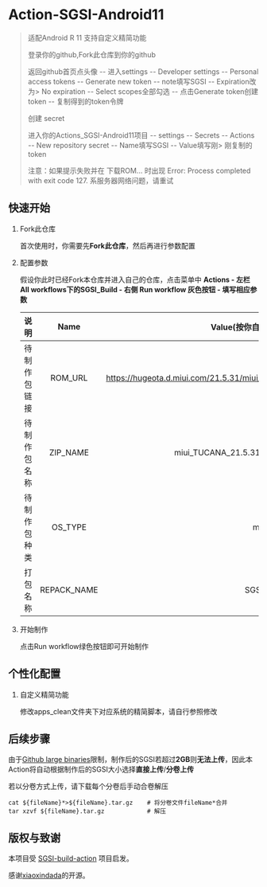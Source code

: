 # Action-SGSI-Android11

> 适配Android R 11
> 支持自定义精简功能
>
> 登录你的github,Fork此仓库到你的github
> 
> 返回github首页点头像 -- 进入settings -- Developer settings -- Personal access tokens -- Generate new token -- note填写SGSI -- Expiration改为> No expiration -- Select scopes全部勾选 -- 点击Generate token创建token -- 复制得到的token令牌
> 
> 创建 secret
> 
> 进入你的Actions_SGSI-Android11项目 -- settings -- Secrets -- Actions -- New repository secret -- Name填写SGSI -- Value填写刚> 刚复制的token
>
>
>
> 注意：如果提示失败并在 下载ROM... 时出现 Error: Process completed with exit code 127. 系服务器网络问题，请重试

## 快速开始

1. Fork此仓库
   
   首次使用时，你需要先**Fork此仓库**，然后再进行参数配置

2. 配置参数

   假设你此时已经Fork本仓库并进入自己的仓库，点击菜单中 **Actions - 左栏All workflows下的SGSI_Build - 右侧 Run workflow 灰色按钮 - 填写相应参数**

   |说明               |Name       |Value(按你自己的需求填写)                                                 |
   |:------:           |:------:   | :------------------------:                                               |
   |待制作包链接       |ROM_URL    |https://hugeota.d.miui.com/21.5.31/miui_TUCANA_21.5.31_cb42ec9bed_11.0.zip|
   |待制作包名称       |ZIP_NAME   |miui_TUCANA_21.5.31_cb42ec9bed_11.0.zip                                   |
   |待制作包种类       |OS_TYPE    |miui                                                                      |
   |打包名称           |REPACK_NAME|SGSI.zip                                                                  |

3. 开始制作
   
   点击Run workflow绿色按钮即可开始制作

## 个性化配置

1. 自定义精简功能
   
   修改apps_clean文件夹下对应系统的精简脚本，请自行参照修改

## 后续步骤

由于[Github large binaries](https://docs.github.com/en/github/managing-large-files/working-with-large-files/distributing-large-binaries)限制，制作后的SGSI若超过**2GB**则**无法上传**，因此本Action将自动根据制作后的SGSI大小选择**直接上传**/**分卷上传**

若以分卷方式上传，请下载每个分卷后手动合卷解压

```
cat ${fileName}*>${fileName}.tar.gz    # 将分卷文件fileName*合并
tar xzvf ${fileName}.tar.gz            # 解压
```

## 版权与致谢

本项目受 [SGSI-build-action](https://github.com/xiaoxindada/SGSI-build-action) 项目启发。

感谢[xiaoxindada](https://github.com/xiaoxindada)的开源。
